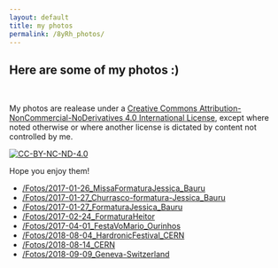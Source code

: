 ```yaml
---
layout: default
title: my photos
permalink: /8yRh_photos/
---
```


## Here are some of my photos :)

<br>

My photos are realease under a
[Creative Commons Attribution-NonCommercial-NoDerivatives 4.0 International License](https://creativecommons.org/licenses/by-nc-nd/4.0/),
except where noted otherwise or where another license is dictated by content
not controlled by me.

<a rel="license" href="http://creativecommons.org/licenses/by-nc-nd/4.0/">
<img src="https://i.creativecommons.org/l/by-nc-nd/4.0/88x31.png" class="mx-auto d-block" alt="CC-BY-NC-ND-4.0">
</a><br>

Hope you enjoy them!

- [/Fotos/2017-01-26_MissaFormaturaJessica_Bauru](https://drive.google.com/open?id=1rtDDM10aOblXazYl1HBVYfmZCy4istOe)
- [/Fotos/2017-01-27_Churrasco-formatura-Jessica_Bauru](https://drive.google.com/open?id=1VuToOZLxS8S5x2uVp0v3f9BDjqjJIUZn)
- [/Fotos/2017-01-27_FormaturaJessica_Bauru](https://drive.google.com/open?id=12kCzFaqyYSaRnJHOcQQsfLBKxGi2080g)
- [/Fotos/2017-02-24_FormaturaHeitor](https://drive.google.com/open?id=1u_d5wUwdiqeepBgWWr87-PrlmzdWUN24)
- [/Fotos/2017-04-01_FestaVoMario_Ourinhos](https://drive.google.com/open?id=1LjIYa_6HCKbDSE7oBhEIsk8O79XhYu0C)
- [/Fotos/2018-08-04_HardronicFestival_CERN](https://drive.google.com/open?id=1co-_sY-R4Ji7gkETVoqf5uqbgkqzUaS1)
- [/Fotos/2018-08-14_CERN](https://drive.google.com/open?id=13QDSWFwXYTV9DurYXG_Y1zCJY7mODQr7)
- [/Fotos/2018-09-09_Geneva-Switzerland](https://drive.google.com/open?id=14WH_J_ANE17_LeoTKRc7CZbNXc2zz_Fi)
